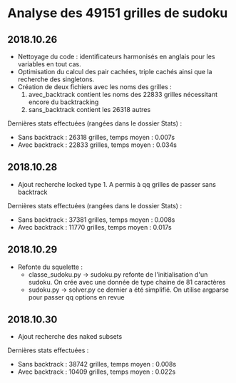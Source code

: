 # Analyse des 49151 grilles de sudoku


## 2018.10.26

* Nettoyage du code : identificateurs  harmonisés en anglais pour les variables en tout cas.
* Optimisation du calcul des pair cachées, triple cachés ainsi que la recherche des singletons.
* Création de deux fichiers avec les noms des grilles : 
	1. avec_backtrack contient les noms des 22833 grilles nécessitant encore du backtracking
	2. sans_backtrack contient les 26318 autres

Dernières stats effectuées (rangées dans le dossier Stats) :

* Sans backtrack : 26318 grilles, temps moyen : 0.007s
* Avec backtrack : 22833 grilles, temps moyen : 0.034s


## 2018.10.28

* Ajout recherche locked type 1. A permis à qq grilles de passer sans backtrack

Dernières stats effectuées (rangées dans le dossier Stats) :

* Sans backtrack : 37381 grilles, temps moyen : 0.008s
* Avec backtrack : 11770 grilles, temps moyen : 0.017s


## 2018.10.29

* Refonte du squelette : 
	- classe_sudoku.py -> sudoku.py refonte de l'initialisation d'un sudoku. On crée avec une donnée de type chaine de 81 caractères 
	- sudoku.py -> solver.py ce dernier a été simplifié. On utilise argparse pour passer qq options en revue


## 2018.10.30

* Ajout recherche des naked subsets

Dernières stats effectuées :

* Sans backtrack : 38742 grilles, temps moyen : 0.008s
* Avec backtrack : 10409 grilles, temps moyen : 0.022s